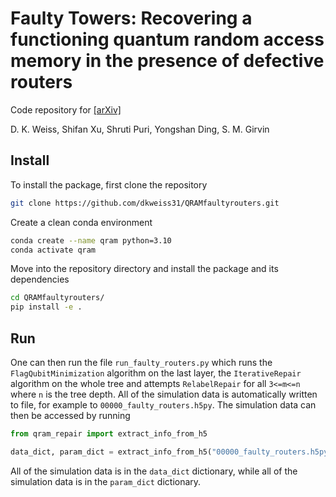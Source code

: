 # Faulty Towers: Recovering a functioning quantum random access memory in the presence of defective routers 

Code repository for [[arXiv]](https://arxiv.org/abs/2411.XXXXX)

D. K. Weiss, Shifan Xu, Shruti Puri, Yongshan Ding, S. M. Girvin

## Install

To install the package, first clone the repository

```bash
git clone https://github.com/dkweiss31/QRAMfaultyrouters.git
```

Create a clean conda environment

```bash
conda create --name qram python=3.10
conda activate qram 
```

Move into the repository directory and install the package and its dependencies

```bash
cd QRAMfaultyrouters/
pip install -e .
```

## Run

One can then run the file `run_faulty_routers.py` which runs the `FlagQubitMinimization` algorithm on the last layer, the `IterativeRepair` algorithm on the whole tree and attempts `RelabelRepair` for all `3<=m<=n` where `n` is the tree depth. All of the simulation data is automatically written to file, for example to `00000_faulty_routers.h5py`. The simulation data can then be accessed by running

```python
from qram_repair import extract_info_from_h5

data_dict, param_dict = extract_info_from_h5("00000_faulty_routers.h5py")
```
All of the simulation data is in the `data_dict` dictionary, while all of the simulation data is in the `param_dict` dictionary.
